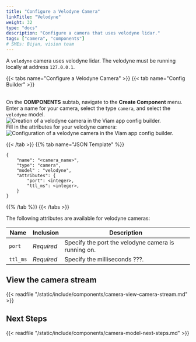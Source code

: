 ```yaml
---
title: "Configure a Velodyne Camera"
linkTitle: "Velodyne"
weight: 32
type: "docs"
description: "Configure a camera that uses velodyne lidar."
tags: ["camera", "components"]
# SMEs: Bijan, vision team
---
```


A `velodyne` camera uses velodyne lidar.
The velodyne must be running locally at address `127.0.0.1`.

{{< tabs name="Configure a Velodyne Camera" >}}
{{< tab name="Config Builder" >}}

<br>
On the <b>COMPONENTS</b> subtab, navigate to the <b>Create Component</b> menu.
Enter a name for your camera, select the type <code>camera</code>, and select the <code>velodyne</code> model.
<br>
<img src="../img/create-velodyne.png" alt="Creation of a velodyne camera in the Viam app config builder." style="max-width:500px" />
<br>
Fill in the attributes for your velodyne camera:
<br>
<img src="../img/configure-velodyne.png" alt="Configuration of a velodyne camera in the Viam app config builder." />
<br>

{{< /tab >}}
{{% tab name="JSON Template" %}}

```json-viam {class="line-numbers linkable-line-numbers"}
{
    "name": "<camera_name>",
    "type": "camera",
    "model" : "velodyne",
    "attributes": {
        "port": <integer>,
        "ttl_ms": <integer>,
    }
}
```

{{% /tab %}}
{{< /tabs >}}

The following attributes are available for velodyne cameras:

| Name | Inclusion | Description |
| ---- | --------- | ----------- |
| `port` | *Required* | Specify the port the velodyne camera is running on. |
| `ttl_ms` | *Required* | Specify the  milliseconds ???. |

## View the camera stream

{{< readfile "/static/include/components/camera-view-camera-stream.md" >}}

## Next Steps

{{< readfile "/static/include/components/camera-model-next-steps.md" >}}

